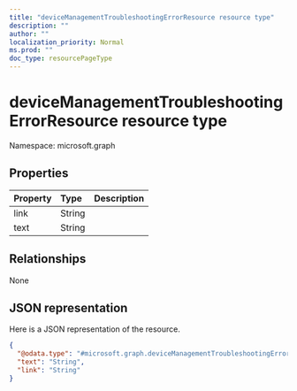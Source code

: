 ```yaml
---
title: "deviceManagementTroubleshootingErrorResource resource type"
description: ""
author: ""
localization_priority: Normal
ms.prod: ""
doc_type: resourcePageType
---
```


# deviceManagementTroubleshootingErrorResource resource type


Namespace: microsoft.graph



## Properties
|Property|Type|Description|
|:---|:---|:---|
|link|String||
|text|String||

## Relationships
None

## JSON representation
Here is a JSON representation of the resource.
<!-- {
  "blockType": "resource",
  "@odata.type": "microsoft.graph.deviceManagementTroubleshootingErrorResource"
}
-->
``` json
{
  "@odata.type": "#microsoft.graph.deviceManagementTroubleshootingErrorResource",
  "text": "String",
  "link": "String"
}
```


